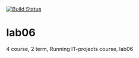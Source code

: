 [![Build Status](https://travis-ci.org/pelpro/lab06.svg?branch=master)](https://travis-ci.com/pelpro/lab06)
# lab06
4 course, 2 term, Running IT-projects course, lab06
